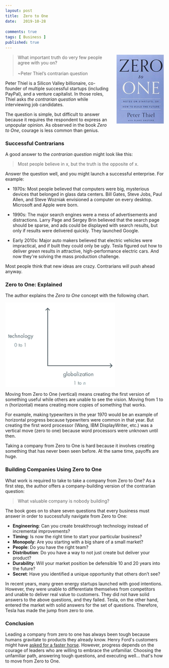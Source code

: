 ```yaml
---
layout: post
title:  Zero to One
date:   2019-10-28

comments: true
tags: [ Business ]
published: true
---
```

<img style="margin-left:20px" src="/images/zero_to_one_peter_thiel.jpg" width="150" align="right" alt="Zero to One by Peter Thiel" title="Zero to One by Peter Thiel" />

>What important truth do very few people agree with you on?
>&nbsp;<br/>&nbsp;<br/>
>~Peter Thiel’s contrarian question

Peter Thiel is a Silicon Valley billionaire, co-founder of multiple successful startups (including PayPal), and a venture capitalist. In those roles, Thiel asks _the contrarian question_ while interviewing job candidates. 

The question is simple, but difficult to answer because it requires the respondent to express an unpopular opinion. As observed in the book _Zero to One_, courage is less common than genius.

<!--more-->

### Successful Contrarians

A good answer to the _contrarian question_ might look like this:

>Most people believe in x, but the truth is the opposite of x.

Answer the question well, and you might launch a  successful enterprise. For example:

* 1970s: Most people believed that computers were big, mysterious devices that belonged in glass data centers. Bill Gates, Steve Jobs, Paul Allen, and Steve Wozniak envisioned a computer on every desktop. Microsoft and Apple were born.

* 1990s: The major search engines were a mess of advertisements and distractions. Larry Page and Sergey Brin believed that the search page should be sparse, and ads could be displayed with search results, but only if results were delivered quickly. They launched Google.

* Early 2010s: Major auto makers believed that electric vehicles were impractical, and if built they could only be ugly. Tesla figured out how to deliver _green_ results in attractive, high-performance electric cars. And now they're solving the mass production challenge.

Most people think that new ideas are crazy. Contrarians will push ahead anyway.

### Zero to One: Explained

The author explains the _Zero to One_ concept with the following chart.

<img src="/images/zero_to_one.png" width="350" align="center" alt="Zero to One chart" title="Zero to One chart" />

Moving from Zero to One (vertical) means creating the first version of something useful while others are unable to see the vision. Moving from 1 to n (horizontal) means creating more copies of something that works.

For example, making typewriters in the year 1970 would be an example of horizontal progress because typewriters were common in that year. But creating the first word processor (Wang, IBM DisplayWriter, etc.) was a vertical move (zero to one) because word processors were unknown until then.

Taking a company from Zero to One is hard because it involves creating something that has never been seen before. At the same time, payoffs are huge.

### Building Companies Using Zero to One

What work is required to take to take a company from Zero to One? As a first step, the author offers a company-building version of the contrarian question:

>What valuable company is nobody building? 

The book goes on to share seven questions that every business must answer in order to successfully navigate from Zero to One:

* <b>Engineering</b>: 
Can you create breakthrough technology instead of incremental improvements? 
* <b>Timing</b>: 
Is now the right time to start your particular business? 
* <b>Monopoly</b>: 
Are you starting with a big share of a small market? 
* <b>People</b>: 
Do you have the right team? 
* <b>Distribution</b>: 
Do you have a way to not just create but deliver your product? 
* <b>Durability</b>: 
Will your market position be defensible 10 and 20 years into the future? 
* <b>Secret</b>: 
Have you identified a unique opportunity that others don’t see?

In recent years, many green energy startups launched with good intentions. However, they were unable to differentiate themselves from competitors and unable to deliver real value to customers. They did not have solid answers to the above questions, and they failed. Tesla, on the other hand, entered the market with solid answers for the set of questions. Therefore, Tesla has made the jump from zero to one.

### Conclusion

Leading a company from zero to one has always been tough because humans gravitate to products they already know. Henry Ford's customers might have [asked for a faster horse](/blog/2014/01/15/henry-ford-faster-horse/). However, progress depends on the courage of leaders who are willing to embrace the unfamiliar. Choosing the unfamiliar path, answering tough questions, and executing well... that's how to move from Zero to One.
